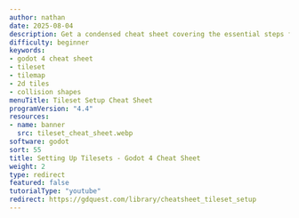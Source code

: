 ```yaml
---
author: nathan
date: 2025-08-04
description: Get a condensed cheat sheet covering the essential steps for creating tilesets, adding tile sources, configuring physics layers, and setting up collision shapes in Godot 4. Perfect to bookmark and refer to while working on your 2D games in Godot 4.
difficulty: beginner
keywords:
- godot 4 cheat sheet
- tileset
- tilemap
- 2d tiles
- collision shapes
menuTitle: Tileset Setup Cheat Sheet
programVersion: "4.4"
resources:
- name: banner
  src: tileset_cheat_sheet.webp
software: godot
sort: 55
title: Setting Up Tilesets - Godot 4 Cheat Sheet
weight: 2
type: redirect
featured: false
tutorialType: "youtube"
redirect: https://gdquest.com/library/cheatsheet_tileset_setup
---
```

